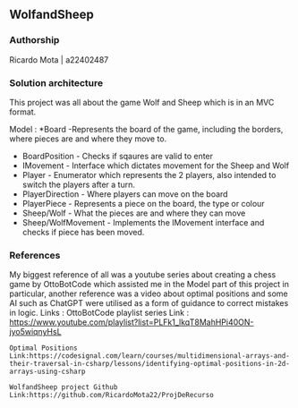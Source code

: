 ## WolfandSheep

### Authorship

Ricardo Mota | a22402487

### Solution architecture

This project was all about the game Wolf and Sheep which is in an MVC format.

Model :
*Board -Represents the board of the game, including the borders,
            where pieces are and where they move to.
* BoardPosition - Checks if sqaures are valid to enter
* IMovement - Interface which dictates movement for the Sheep and Wolf
* Player - Enumerator which represents the 2 players, also intended to switch
the players after a turn.
* PlayerDirection - Where players can move on the board
* PlayerPiece - Represents a piece on the board, the type or colour
* Sheep/Wolf - What the pieces are and where they can move
* Sheep/WolfMovement - Implements the IMovement interface and checks if piece has been moved.




### References

My biggest reference of all was a youtube series about
creating a chess game by OttoBotCode which assisted me in the Model part of this project
in particular, another reference was a video about optimal positions and
some AI such as ChatGPT were utilised as a form of guidance to correct
mistakes in logic.
Links :
    OttoBotCode playlist series Link : https://www.youtube.com/playlist?list=PLFk1_lkqT8MahHPi40ON-jyo5wiqnyHsL

    Optimal Positions Link:https://codesignal.com/learn/courses/multidimensional-arrays-and-their-traversal-in-csharp/lessons/identifying-optimal-positions-in-2d-arrays-using-csharp

    WolfandSheep project Github Link:https://github.com/RicardoMota22/ProjDeRecurso